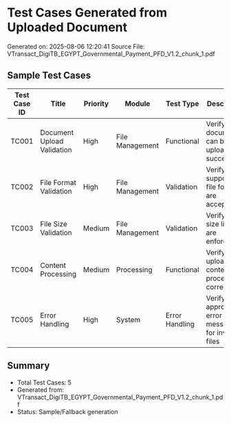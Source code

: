 # Test Cases Generated from Uploaded Document
Generated on: 2025-08-06 12:20:41
Source File: VTransact_DigiTB_EGYPT_Governmental_Payment_PFD_V1.2_chunk_1.pdf

## Sample Test Cases

| Test Case ID | Title | Priority | Module | Test Type | Description |
|--------------|-------|----------|--------|-----------|-------------|
| TC001 | Document Upload Validation | High | File Management | Functional | Verify document can be uploaded successfully |
| TC002 | File Format Validation | High | File Management | Validation | Verify only supported file formats are accepted |
| TC003 | File Size Validation | Medium | File Management | Validation | Verify file size limits are enforced |
| TC004 | Content Processing | Medium | Processing | Functional | Verify uploaded content is processed correctly |
| TC005 | Error Handling | High | System | Error Handling | Verify appropriate error messages for invalid files |

## Summary
- Total Test Cases: 5
- Generated from: VTransact_DigiTB_EGYPT_Governmental_Payment_PFD_V1.2_chunk_1.pdf
- Status: Sample/Fallback generation
